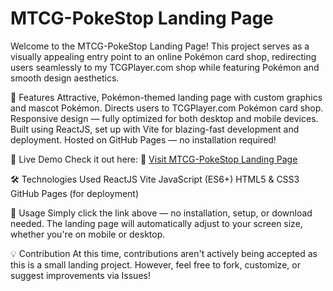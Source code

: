 # MTCG-PokeStop Landing Page
Welcome to the MTCG-PokeStop Landing Page!
This project serves as a visually appealing entry point to an online Pokémon card shop, redirecting users seamlessly to my TCGPlayer.com shop while featuring Pokémon and smooth design aesthetics.

🌟 Features
Attractive, Pokémon-themed landing page with custom graphics and mascot Pokémon.
Directs users to TCGPlayer.com Pokémon card shop.
Responsive design — fully optimized for both desktop and mobile devices.
Built using ReactJS, set up with Vite for blazing-fast development and deployment.
Hosted on GitHub Pages — no installation required!

🚀 Live Demo
Check it out here:
🔗 [Visit MTCG-PokeStop Landing Page](https://themtorres29.github.io/MTCG-PokeStop-Page/)

🛠️ Technologies Used
ReactJS
Vite
JavaScript (ES6+)
HTML5 & CSS3
GitHub Pages (for deployment)

📱 Usage
Simply click the link above — no installation, setup, or download needed.
The landing page will automatically adjust to your screen size, whether you're on mobile or desktop.

💡 Contribution
At this time, contributions aren't actively being accepted as this is a small landing project.
However, feel free to fork, customize, or suggest improvements via Issues!
